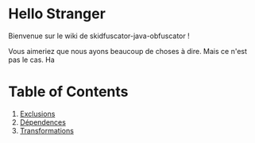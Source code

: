 # Hello Stranger

Bienvenue sur le wiki de skidfuscator-java-obfuscator !

Vous aimeriez que nous ayons beaucoup de choses à dire. Mais ce n'est pas le cas. Ha

# Table of Contents
1. [Exclusions](/exclusion)
2. [Dépendences](/libraries)
3. [Transformations](/transformers)